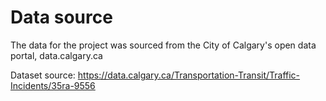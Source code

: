 # Data source

The data for the project was sourced from the City of Calgary's open data portal, data.calgary.ca

Dataset source: https://data.calgary.ca/Transportation-Transit/Traffic-Incidents/35ra-9556
